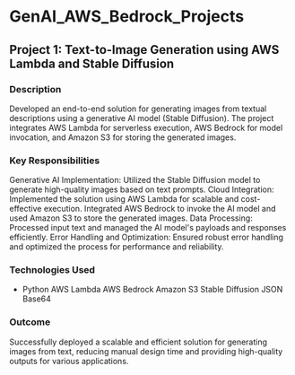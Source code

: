 # GenAI_AWS_Bedrock_Projects
## Project 1: Text-to-Image Generation using AWS Lambda and Stable Diffusion
### Description
Developed an end-to-end solution for generating images from textual descriptions using a generative AI model (Stable Diffusion). The project integrates AWS Lambda for serverless execution, AWS Bedrock for model invocation, and Amazon S3 for storing the generated images.

### Key Responsibilities
Generative AI Implementation: Utilized the Stable Diffusion model to generate high-quality images based on text prompts.
Cloud Integration: Implemented the solution using AWS Lambda for scalable and cost-effective execution. Integrated AWS Bedrock to invoke the AI model and used Amazon S3 to store the generated images.
Data Processing: Processed input text and managed the AI model's payloads and responses efficiently.
Error Handling and Optimization: Ensured robust error handling and optimized the process for performance and reliability.

### Technologies Used
* Python
AWS Lambda
AWS Bedrock
Amazon S3
Stable Diffusion
JSON
Base64

### Outcome
Successfully deployed a scalable and efficient solution for generating images from text, reducing manual design time and providing high-quality outputs for various applications.
